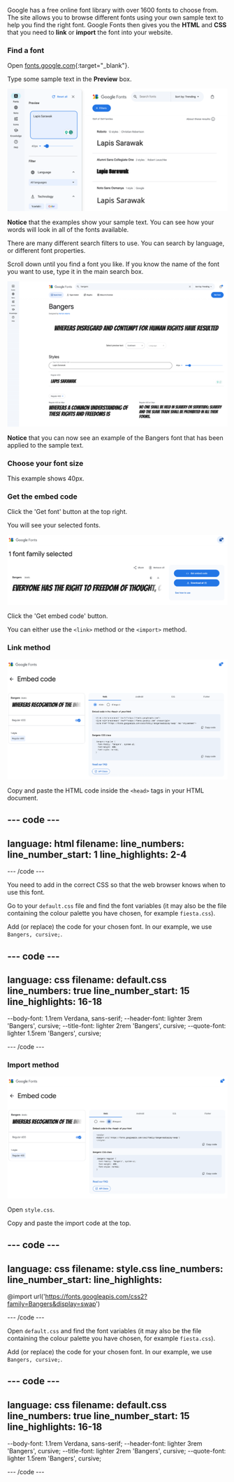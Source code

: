 Google has a free online font library with over 1600 fonts to choose from. The site allows you to browse different fonts using your own sample text to help you find the right font. Google Fonts then gives you the **HTML** and **CSS** that you need to **link** or **import** the font into your website. 

### Find a font

Open [fonts.google.com](https://fonts.google.com/){:target="_blank"}.

Type some sample text in the **Preview** box.

![The Google Fonts search page. The words 'Lapis Sarawak' are in the preview box.](images/custom.png)

**Notice** that the examples show your sample text. You can see how your words will look in all of the fonts available. 

There are many different search filters to use. You can search by language, or different font properties.

Scroll down until you find a font you like. If you know the name of the font you want to use, type it in the main search box. 

!['Bangers' has been typed into the search box.](images/bangers.png)

**Notice** that you can now see an example of the Bangers font that has been applied to the sample text. 

### Choose your font size 

This example shows 40px.

### Get the embed code

Click the 'Get font' button at the top right.

You will see your selected fonts.

![The selected fonts.](images/selected-font.png)

Click the 'Get embed code' button.

You can either use the `<link>` method or the `<import>` method.

### Link method

![The HTML to copy.](images/link.png)

Copy and paste the HTML code inside the `<head>` tags in your HTML document.

--- code ---
---
language: html
filename: 
line_numbers: 
line_number_start: 1
line_highlights: 2-4
---

  <!-- Import fonts from Google -->
  <link rel="preconnect" href="https://fonts.googleapis.com">
  <link rel="preconnect" href="https://fonts.gstatic.com" crossorigin>
  <link href="https://fonts.googleapis.com/css2?family=Bangers&display=swap" rel="stylesheet">

--- /code ---

You need to add in the correct CSS so that the web browser knows when to use this font. 

Go to your `default.css` file and find the font variables (it may also be the file containing the colour palette you have chosen, for example `fiesta.css`). 

Add (or replace) the code for your chosen font. In our example, we use `Bangers, cursive;`.

--- code ---
---
language: css
filename: default.css
line_numbers: true
line_number_start: 15
line_highlights: 16-18
---
  --body-font: 1.1rem Verdana, sans-serif;
  --header-font: lighter 3rem 'Bangers', cursive;
  --title-font: lighter 2rem 'Bangers', cursive;
  --quote-font: lighter 1.5rem 'Bangers', cursive;

--- /code ---

### Import method

![The CSS to copy.](images/import.png)

Open `style.css`.

Copy and paste the import code at the top.

--- code ---
---
language: css
filename: style.css
line_numbers: 
line_number_start: 
line_highlights:
---

@import url('https://fonts.googleapis.com/css2?family=Bangers&display=swap')

--- /code ---

Open `default.css` and find the font variables (it may also be the file containing the colour palette you have chosen, for example `fiesta.css`). 

Add (or replace) the code for your chosen font. In our example, we use `Bangers, cursive;`.

--- code ---
---
language: css
filename: default.css
line_numbers: true
line_number_start: 15
line_highlights: 16-18
---
  --body-font: 1.1rem Verdana, sans-serif;
  --header-font: lighter 3rem 'Bangers', cursive;
  --title-font: lighter 2rem 'Bangers', cursive;
  --quote-font: lighter 1.5rem 'Bangers', cursive;

--- /code ---